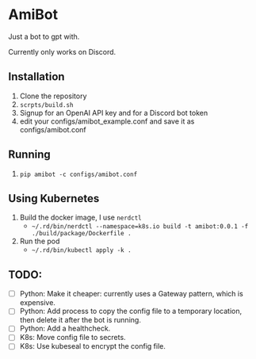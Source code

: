AmiBot
======

Just a bot to gpt with.

Currently only works on Discord.

## Installation
1. Clone the repository
1. `scrpts/build.sh`
1. Signup for an OpenAI API key and for a Discord bot token
1. edit your configs/amibot_example.conf and save it as configs/amibot.conf

## Running
1. `pip amibot -c configs/amibot.conf`

## Using Kubernetes
1. Build the docker image, I use `nerdctl`
   * `~/.rd/bin/nerdctl --namespace=k8s.io build -t amibot:0.0.1 -f ./build/package/Dockerfile .`
2. Run the pod
   * `~/.rd/bin/kubectl apply -k .`


## TODO:
- [ ] Python: Make it cheaper: currently uses a Gateway pattern, which is expensive.
- [ ] Python: Add process to copy the config file to a temporary location, then delete it after the bot is running.
- [ ] Python: Add a healthcheck.
- [ ] K8s: Move config file to secrets.
- [ ] K8s: Use kubeseal to encrypt the config file.
